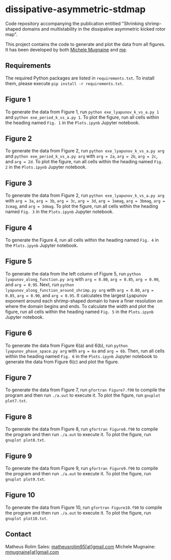 # dissipative-asymmetric-stdmap

Code repository accompanying the publication entitled "Shrinking shrimp-shaped domains and multistability in the dissipative asymmetric kicked rotor map".

This project contains the code to generate and plot the data from all figures. It has been developed by both [Michele Mugnaine](https://mmugnaine.github.io/) and [me](https://mrolims.github.io/).

## Requirements

The required Python packages are listed in ``` requirements.txt ```. To install them, please execute ``` pip install -r requirements.txt ```.

## Figure 1

To generate the data from Figure 1, run ``` python exe_lyapunov_k_vs_a.py 1 ``` and ``` python exe_period_k_vs_a.py 1 ```. To plot the figure, run all cells within the heading named ``` Fig. 1 ``` in the ``` Plots.ipynb ``` Jupyter notebook.

## Figure 2

To generate the data from Figure 2, run ``` python exe_lyapunov_k_vs_a.py arg ``` and ``` python exe_period_k_vs_a.py arg ``` with ``` arg = 2a ```, ``` arg = 2b ```, ``` arg = 2c ```, and ``` arg = 2d ```. To plot the figure, run all cells within the heading named ``` Fig. 2 ``` in the ``` Plots.ipynb ``` Jupyter notebook.

## Figure 3

To generate the data from Figure 2, run ``` python exe_lyapunov_k_vs_a.py arg ``` with ``` arg = 3a ```, ``` arg = 3b ```, ``` arg = 3c ```, ``` arg = 3d ```, ``` arg = 3amag ```, ``` arg = 3bmag ```, ``` arg = 3cmag ```, and ``` arg = 3dmag ```. To plot the figure, run all cells within the heading named ``` Fig. 3 ``` in the ``` Plots.ipynb ``` Jupyter notebook.

## Figure 4

To generate the Figure 4, run all cells within the heading named ``` Fig. 4 ``` in the ``` Plots.ipynb ``` Jupyter notebook.

## Figure 5

To generate the data from the left column of Figure 5, run ``` python lyapunov_along_function.py arg ``` with ``` arg = 0.80 ```, ``` arg = 0.85 ```, ``` arg = 0.90 ```, and ``` arg = 0.95 ```. Next, run ``` python lyapunov_along_function_around_shrimp.py arg ``` with ``` arg = 0.80 ```, ``` arg = 0.85 ```, ``` arg = 0.90 ```, and ``` arg = 0.95 ```. It calculates the largest Lyapunov exponent around each shrimp-shaped domain to have a finer resolution on where the domain begins and ends. To calculate the width and plot the figure, run all cells within the heading named ``` Fig. 5 ``` in the ``` Plots.ipynb ``` Jupyter notebook.

## Figure 6

To generate the data from Figure 6(a) and 6(b), run ``` python lyapunov_phase_space.py arg ``` with ``` arg = 6a ``` and ``` arg = 6b ```. Then, run all cells within the heading named ``` Fig. 6 ``` in the ``` Plots.ipynb ``` Jupyter notebook to generate the data from Figure 6(c) and plot the figure.

## Figure 7

To generate the data from Figure 7, run ``` gfortran Figure7.f90 ``` to compile the program and then run ``` ./a.out ``` to execute it. To plot the figure, run ``` gnuplot plot7.txt ```.

## Figure 8

To generate the data from Figure 8, run ``` gfortran Figure8.f90 ``` to compile the program and then run ``` ./a.out ``` to execute it. To plot the figure, run ``` gnuplot plot8.txt ```.

## Figure 9

To generate the data from Figure 9, run ``` gfortran Figure9.f90 ``` to compile the program and then run ``` ./a.out ``` to execute it. To plot the figure, run ``` gnuplot plot9.txt ```.

## Figure 10

To generate the data from Figure 10, run ``` gfortran Figure10.f90 ``` to compile the program and then run ``` ./a.out ``` to execute it. To plot the figure, run ``` gnuplot plot10.txt ```.

## Contact

Matheus Rolim Sales: [matheusrolim95[at]gmail.com](mailto:matheusrolim95@gmail.com)
Michele Mugnaine: [mmugnaine[at]gmail.com](mailto:mmugnaine95@gmail.com)
